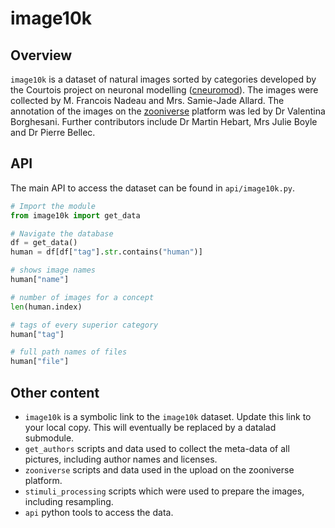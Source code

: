 # image10k

## Overview

`image10k` is a dataset of natural images sorted by categories developed by the Courtois project on neuronal modelling ([cneuromod](https://cneuromod.ca)). The images were collected by M. Francois Nadeau and Mrs. Samie-Jade Allard. The annotation of the images on the [zooniverse]() platform was led by Dr Valentina Borghesani. Further contributors include Dr Martin Hebart, Mrs Julie Boyle and Dr Pierre Bellec.

## API  
The main API to access the dataset can be found in `api/image10k.py`.

```Python
# Import the module
from image10k import get_data

# Navigate the database
df = get_data()
human = df[df["tag"].str.contains("human")]

# shows image names
human["name"]

# number of images for a concept
len(human.index)

# tags of every superior category
human["tag"]

# full path names of files
human["file"]
```

## Other content
 * `image10k` is a symbolic link to the `image10k` dataset. Update this link to your local copy. This will eventually be replaced by a datalad submodule.
 * `get_authors` scripts and data used to collect the meta-data of all pictures, including author names and licenses.
 * `zooniverse` scripts and data used in the upload on the zooniverse platform.
 * `stimuli_processing` scripts which were used to prepare the images, including resampling. 
 * `api` python tools to access the data.
